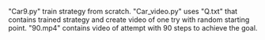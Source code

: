 "Car9.py" train strategy from scratch. "Car_video.py" uses "Q.txt" that contains trained strategy and create video of one try with random starting point. "90.mp4" contains video of attempt with 90 steps to achieve the goal.

